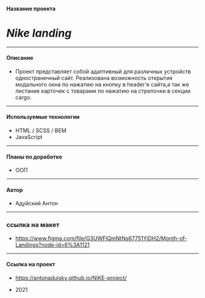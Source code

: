 #### Название проекта

# ___Nike landing___

---

#### Описание

- Проект представляет собой адаптивный для различных устройств одностраничный сайт. Реализована возможность открытия модального окна по нажатию на кнопку в header'e сайта,а так же листание карточек с товарами по нажатию на стрелочки в секции cargo.

___

#### Используемые технологии

- HTML / SCSS / BEM
- JavaScript

---

#### Планы по доработке

- ООП

---

#### Автор

- Адуйский Антон

---

### ссылка на макет

- <https://www.figma.com/file/G3UWFlQmNtNs67751YiDH2/Month-of-Landings?node-id=6%3A1121>

---

#### Ссылка на проект

- <https://antonaduisky.github.io/NIKE-project/>

- 2021
